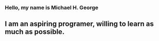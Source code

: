 ### Hello, my name is Michael H. George

## I am an aspiring programer, willing to learn as much as possible.
